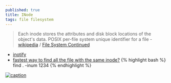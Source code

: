 ```yaml
---
published: true
title: INode
tags: file filesystem
---
```

> Each inode stores the attributes and disk block locations of the object's data. POSIX per-file system unique identifier for a file - [wikipedia](https://en.wikipedia.org/wiki/Inode) / [File System Continued](http://web.cs.ucla.edu/classes/winter16/cs111/scribe/12d/index.html)

- [inotify](https://en.wikipedia.org/wiki/Inotify)
- [fastest way to find all the file with the same inode?](https://stackoverflow.com/questions/1340263/what-is-the-fastest-way-to-find-all-the-file-with-the-same-inode)
{% highlight bash %}
find . -inum 1234
{% endhighlight %}

[![caption](http://web.cs.ucla.edu/classes/winter16/cs111/scribe/12d/img/Inode_Entry.png)](http://web.cs.ucla.edu/classes/winter16/cs111/scribe/12d/)
